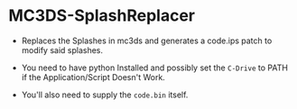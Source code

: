 # MC3DS-SplashReplacer
- Replaces the Splashes in mc3ds and generates a code.ips patch to modify said splashes.

- You need to have python Installed and possibly set the `C-Drive` to PATH if the Application/Script Doesn't Work.
- You'll also need to supply the `code.bin` itself.

